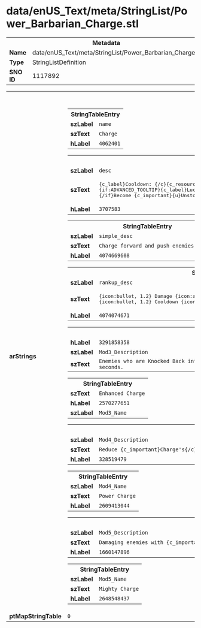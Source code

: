 <h1>data/enUS_Text/meta/StringList/Power_Barbarian_Charge.stl</h1><table><tr><th colspan="100%">Metadata</th></tr><tr><td><b>Name</b></td><td>data/enUS_Text/meta/StringList/Power_Barbarian_Charge.stl</td></tr><tr><td><b>Type</b></td><td>StringListDefinition</td></tr><tr><td><b>SNO ID</b></td><td>1117892</td></tr></table>

<table><tr><th colspan="100%">Fields</th></tr><tr><td><b>arStrings</b></td><td><table><tr><th colspan="100%">StringTableEntry</th></tr><tr><td><b>szLabel</b></td><td><code>name</code></td></tr><tr><td><b>szText</b></td><td><code>Charge</code></td></tr><tr><td><b>hLabel</b></td><td><code>4062401</code></td></tr></table>


<table><tr><th colspan="100%">StringTableEntry</th></tr><tr><td><b>szLabel</b></td><td><code>desc</code></td></tr><tr><td><b>szText</b></td><td><pre>{c_label}Cooldown: {/c}{c_resource}{Cooldown Time}{/c} seconds
{if:ADVANCED_TOOLTIP}{c_label}Lucky Hit Chance: {/c}{c_resource}[{Combat Effect Chance}|%|]{/c}
{/if}Become {c_important}{u}Unstoppable{/u}{/c} and rush forward, pushing enemies with you then swinging through them for {c_number}{payload:SWING}{/c} damage and Knocking them Back.</pre></td></tr><tr><td><b>hLabel</b></td><td><code>3707583</code></td></tr></table>


<table><tr><th colspan="100%">StringTableEntry</th></tr><tr><td><b>szLabel</b></td><td><code>simple_desc</code></td></tr><tr><td><b>szText</b></td><td><code>Charge forward and push enemies with you.</code></td></tr><tr><td><b>hLabel</b></td><td><code>4074669608</code></td></tr></table>


<table><tr><th colspan="100%">StringTableEntry</th></tr><tr><td><b>szLabel</b></td><td><code>rankup_desc</code></td></tr><tr><td><b>szText</b></td><td><pre>
{icon:bullet, 1.2} Damage {icon:arrow, 1.2} {c_number}{payload:SWING}{/c}
{icon:bullet, 1.2} Cooldown {icon:arrow, 1.2} {c_number}{Cooldown Time}{/c_number} seconds</pre></td></tr><tr><td><b>hLabel</b></td><td><code>4074074671</code></td></tr></table>


<table><tr><th colspan="100%">StringTableEntry</th></tr><tr><td><b>hLabel</b></td><td><code>3291858358</code></td></tr><tr><td><b>szLabel</b></td><td><code>Mod3_Description</code></td></tr><tr><td><b>szText</b></td><td><code>Enemies who are Knocked Back into terrain by {c_important}Charge{/c} take {c_number}{payload:TOOLTIP_IMPACT_WALL}{/c} damage and are Stunned for {c_number}{SF_11}{/c} seconds.</code></td></tr></table>


<table><tr><th colspan="100%">StringTableEntry</th></tr><tr><td><b>szText</b></td><td><code>Enhanced Charge</code></td></tr><tr><td><b>hLabel</b></td><td><code>2570277651</code></td></tr><tr><td><b>szLabel</b></td><td><code>Mod3_Name</code></td></tr></table>


<table><tr><th colspan="100%">StringTableEntry</th></tr><tr><td><b>szLabel</b></td><td><code>Mod4_Description</code></td></tr><tr><td><b>szText</b></td><td><code>Reduce {c_important}Charge's{/c} Cooldown by {c_number}{SF_13}{/c} seconds if it Knocks Back an enemy into terrain.</code></td></tr><tr><td><b>hLabel</b></td><td><code>328519479</code></td></tr></table>


<table><tr><th colspan="100%">StringTableEntry</th></tr><tr><td><b>szLabel</b></td><td><code>Mod4_Name</code></td></tr><tr><td><b>szText</b></td><td><code>Power Charge</code></td></tr><tr><td><b>hLabel</b></td><td><code>2609413044</code></td></tr></table>


<table><tr><th colspan="100%">StringTableEntry</th></tr><tr><td><b>szLabel</b></td><td><code>Mod5_Description</code></td></tr><tr><td><b>szText</b></td><td><code>Damaging enemies with {c_important}Charge{/c} makes them {c_important}{u}Vulnerable{/u}{/c} for {c_number}[SF_18]{/c} seconds.</code></td></tr><tr><td><b>hLabel</b></td><td><code>1660147896</code></td></tr></table>


<table><tr><th colspan="100%">StringTableEntry</th></tr><tr><td><b>szLabel</b></td><td><code>Mod5_Name</code></td></tr><tr><td><b>szText</b></td><td><code>Mighty Charge</code></td></tr><tr><td><b>hLabel</b></td><td><code>2648548437</code></td></tr></table>


</td></tr><tr><td><b>ptMapStringTable</b></td><td><code>0</code></td></tr></table>

